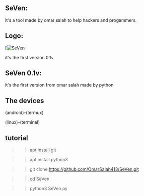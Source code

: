 ## SeVen:

it's a tool made by omar salah to help hackers and progammers.

## Logo:

[![SeVen](https://media.giphy.com/media/OAp6rhENsX8QganCZ2/giphy.gif)

it's the first version 0.1v

## SeVen 0.1v:

it's the first version from omar salah made by python

## The devices

(android)-(termux)

(linux)-(terminal)

## tutorial

>>apt install git

>>apt install python3

>>git clone https://github.com/OmarSalah413/SeVen.git

>>cd SeVen

>>python3 SeVen.py
